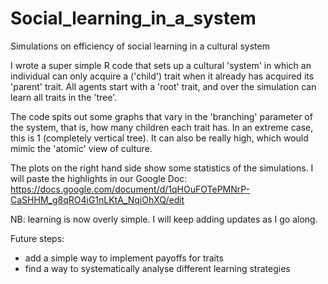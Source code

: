 # Social_learning_in_a_system
Simulations on efficiency of social learning in a cultural system

I wrote a super simple R code that sets up a cultural 'system' in which an individual can only acquire a ('child') trait when it already has acquired its 'parent' trait. All agents start with a 'root' trait, and over the simulation can learn all traits in the 'tree'. 

The code spits out some graphs that vary in the 'branching' parameter of the system, that is, how many children each trait has. In an extreme case, this is 1 (completely vertical tree). It can also be really high, which would mimic the 'atomic' view of culture.

The plots on the right hand side show some statistics of the simulations. I will paste the highlights in our Google Doc: https://docs.google.com/document/d/1qHOuFOTePMNrP-CaSHHM_g8qRO4iG1nLKtA_NqiOhXQ/edit 

NB: learning is now overly simple. I will keep adding updates as I go along.

Future steps:
- add a simple way to implement payoffs for traits
- find a way to systematically analyse different learning strategies
